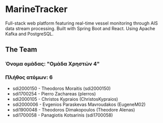 # MarineTracker
Full-stack web platform featuring real-time vessel monitoring through AIS data stream processing. Built with Spring Boot and React. Using Apache Kafka and PostgreSQL.

## The Team 
### Όνομα ομάδας: "Ομάδα Χρηστών 4"
### Πλήθος ατόμων: 6
- sdi2000150 - Theodoros Moraitis (sdi2000150)
- sdi1700254 - Pierro Zachareas (plerros)
- sdi2000105 - Christos Kypraios (ChristosKypraios)
- sdi2000006 - Evgenios Paraskevas Mavroudakos (EugeneM02)
- sdi1900048 - Theodoros Dimakopoulos (Theodore Alenas)
- sdi1700058 - Panagiotis Kotsarinis (sdi1700058)
